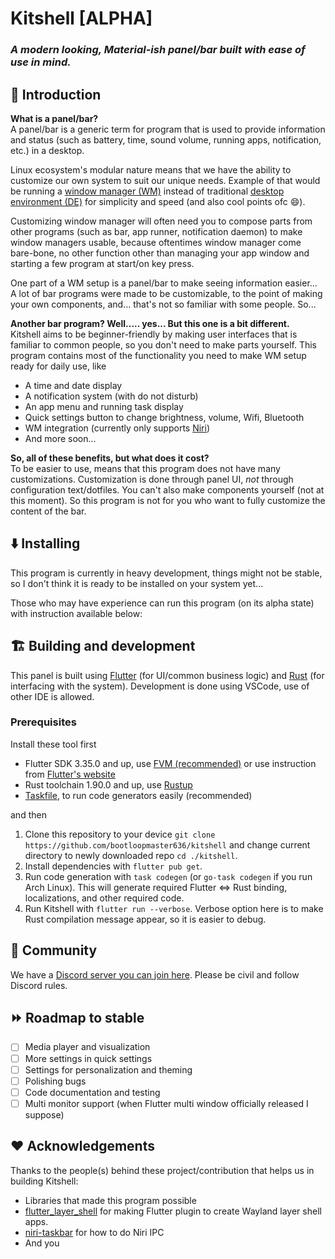 # Kitshell [ALPHA]

### *A modern looking, Material-ish panel/bar built with ease of use in mind.*

## 👋 Introduction

**What is a panel/bar?**  
A panel/bar is a generic term for program that is used to provide information and status (such as
battery, time, sound volume, running apps, notification, etc.) in a desktop.

Linux ecosystem's modular nature means that we have the ability to customize our own system to
suit our unique needs. Example of that would be running
a [window manager (WM)](https://wiki.archlinux.org/title/Window_manager) instead of
traditional [desktop environment (DE)](https://wiki.archlinux.org/title/Desktop_environment) for
simplicity and speed (and also cool points ofc 😄).

Customizing window manager will often need you to compose parts from other programs (such as bar,
app runner, notification daemon) to make window managers usable, because oftentimes window manager
come bare-bone, no other function other than managing your app window and starting a few program at
start/on key press.

One part of a WM setup is a panel/bar to make seeing information easier... A lot of bar programs
were made to be customizable, to the point of making your own components, and... that's not so
familiar with some people. So...

**Another bar program? Well..... yes... But this one is a bit different.**  
Kitshell aims to be beginner-friendly by making user interfaces that is familiar to common people,
so you don't need to make parts yourself. This program contains most of the functionality you need
to make WM setup ready for daily use, like

- A time and date display
- A notification system (with do not disturb)
- An app menu and running task display
- Quick settings button to change brightness, volume, Wifi, Bluetooth
- WM integration (currently only supports [Niri](https://github.com/YaLTeR/niri))
- And more soon...

**So, all of these benefits, but what does it cost?**  
To be easier to use, means that this program does not have many customizations. Customization is
done through panel UI, *not* through configuration text/dotfiles. You can't also make components
yourself (not at this moment). So this program is not for you who want to fully customize the
content of the bar.

## ⬇️ Installing

This program is currently in heavy development, things might not be stable, so I don't think it is
ready to be installed on your system yet...

Those who may have experience can run this program (on its alpha state) with instruction available
below:

## 🏗️ Building and development

This panel is built using [Flutter](https://flutter.dev/) (for UI/common business logic)
and [Rust](https://www.rust-lang.org/) (for interfacing with the system). Development is done
using VSCode, use of other IDE is allowed.

### Prerequisites

Install these tool first

- Flutter SDK 3.35.0 and up,
  use [FVM (recommended)](https://fvm.app/documentation/getting-started/installation) or use
  instruction from [Flutter's website](https://docs.flutter.dev/get-started/install/linux/desktop)
- Rust toolchain 1.90.0 and up, use [Rustup](https://rustup.rs/)
- [Taskfile](https://taskfile.dev/docs/installation), to run code generators easily (recommended)

and then

1. Clone this repository to your device `git clone https://github.com/bootloopmaster636/kitshell`
   and change current directory to newly downloaded repo `cd ./kitshell`.
2. Install dependencies with `flutter pub get`.
3. Run code generation with `task codegen` (or `go-task codegen` if you run Arch Linux). This
   will generate required Flutter <=> Rust binding, localizations, and other required code.
4. Run Kitshell with `flutter run --verbose`. Verbose option here is to make Rust compilation
   message appear, so it is easier to debug.

## 👥 Community

We have a [Discord server you can join here](https://discord.gg/j7bYE27quA). Please be civil and
follow Discord rules.

## ⏩️ Roadmap to stable

- [ ] Media player and visualization
- [ ] More settings in quick settings
- [ ] Settings for personalization and theming
- [ ] Polishing bugs
- [ ] Code documentation and testing
- [ ] Multi monitor support (when Flutter multi window officially released I suppose)

## ❤️ Acknowledgements

Thanks to the people(s) behind these project/contribution that helps us in building Kitshell:

- Libraries that made this program possible
- [flutter_layer_shell](https://github.com/Mr-1311/wayland_layer_shell) for making Flutter
  plugin to create Wayland layer shell apps.
- [niri-taskbar](https://github.com/LawnGnome/niri-taskbar) for how to do Niri IPC
- And you
